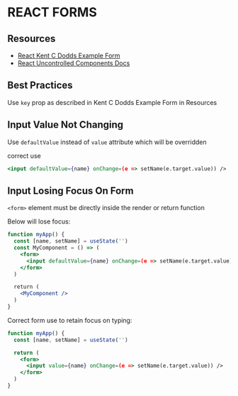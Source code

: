 # REACT FORMS

## Resources

- [React Kent C Dodds Example Form](https://kentcdodds.com/blog/understanding-reacts-key-prop)
- [React Uncontrolled Components Docs](https://reactjs.org/docs/uncontrolled-components.html)

## Best Practices

Use `key` prop as described in Kent C Dodds Example Form in Resources

## Input Value Not Changing

Use `defaultValue` instead of `value` attribute which will be overridden

correct use

```jsx
<input defaultValue={name} onChange=(e => setName(e.target.value)) />
```

## Input Losing Focus On Form

`<form>` element must be directly inside the render or return function

Below will lose focus:

```jsx
function myApp() {
  const [name, setName] = useState('')
  const MyComponent = () => (
    <form>
      <input defaultValue={name} onChange=(e => setName(e.target.value)) />
    </form>
  )

  return (
    <MyComponent />
  )
}
```

Correct form use to retain focus on typing:

```jsx
function myApp() {
  const [name, setName] = useState('')

  return (
    <form>
      <input value={name} onChange=(e => setName(e.target.value)) />
    </form>
  )
}
```
